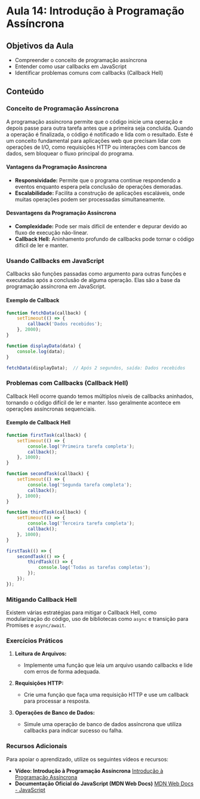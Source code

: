 
# Aula 14: Introdução à Programação Assíncrona

## Objetivos da Aula
- Compreender o conceito de programação assíncrona
- Entender como usar callbacks em JavaScript
- Identificar problemas comuns com callbacks (Callback Hell)

## Conteúdo

### Conceito de Programação Assíncrona

A programação assíncrona permite que o código inicie uma operação e depois passe para outra tarefa antes que a primeira seja concluída. Quando a operação é finalizada, o código é notificado e lida com o resultado. Este é um conceito fundamental para aplicações web que precisam lidar com operações de I/O, como requisições HTTP ou interações com bancos de dados, sem bloquear o fluxo principal do programa.

#### Vantagens da Programação Assíncrona
- **Responsividade:** Permite que o programa continue respondendo a eventos enquanto espera pela conclusão de operações demoradas.
- **Escalabilidade:** Facilita a construção de aplicações escaláveis, onde muitas operações podem ser processadas simultaneamente.

#### Desvantagens da Programação Assíncrona
- **Complexidade:** Pode ser mais difícil de entender e depurar devido ao fluxo de execução não-linear.
- **Callback Hell:** Aninhamento profundo de callbacks pode tornar o código difícil de ler e manter.

### Usando Callbacks em JavaScript

Callbacks são funções passadas como argumento para outras funções e executadas após a conclusão de alguma operação. Elas são a base da programação assíncrona em JavaScript.

#### Exemplo de Callback

```javascript
function fetchData(callback) {
    setTimeout(() => {
        callback('Dados recebidos');
    }, 2000);
}

function displayData(data) {
    console.log(data);
}

fetchData(displayData);  // Após 2 segundos, saída: Dados recebidos
```

### Problemas com Callbacks (Callback Hell)

Callback Hell ocorre quando temos múltiplos níveis de callbacks aninhados, tornando o código difícil de ler e manter. Isso geralmente acontece em operações assíncronas sequenciais.

#### Exemplo de Callback Hell

```javascript
function firstTask(callback) {
    setTimeout(() => {
        console.log('Primeira tarefa completa');
        callback();
    }, 1000);
}

function secondTask(callback) {
    setTimeout(() => {
        console.log('Segunda tarefa completa');
        callback();
    }, 1000);
}

function thirdTask(callback) {
    setTimeout(() => {
        console.log('Terceira tarefa completa');
        callback();
    }, 1000);
}

firstTask(() => {
    secondTask(() => {
        thirdTask(() => {
            console.log('Todas as tarefas completas');
        });
    });
});
```

### Mitigando Callback Hell

Existem várias estratégias para mitigar o Callback Hell, como modularização do código, uso de bibliotecas como `async` e transição para Promises e `async/await`.

### Exercícios Práticos

1. **Leitura de Arquivos:**
   - Implemente uma função que leia um arquivo usando callbacks e lide com erros de forma adequada.

2. **Requisições HTTP:**
   - Crie uma função que faça uma requisição HTTP e use um callback para processar a resposta.

3. **Operações de Banco de Dados:**
   - Simule uma operação de banco de dados assíncrona que utiliza callbacks para indicar sucesso ou falha.

### Recursos Adicionais
Para apoiar o aprendizado, utilize os seguintes vídeos e recursos:

- **Vídeo: Introdução à Programação Assíncrona**
  [Introdução à Programação Assíncrona](https://www.youtube.com/watch?v=PoRJizFvM7s)
- **Documentação Oficial do JavaScript (MDN Web Docs)**
  [MDN Web Docs - JavaScript](https://developer.mozilla.org/pt-BR/docs/Web/JavaScript)
